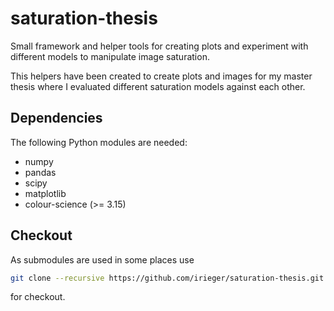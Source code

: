 # saturation-thesis

Small framework and helper tools for creating plots and experiment with different models to manipulate image saturation.

This helpers have been created to create plots and images for my master thesis where I evaluated different saturation models against each other.

## Dependencies

The following Python modules are needed:

* numpy
* pandas
* scipy
* matplotlib
* colour-science  (>= 3.15)

## Checkout

As submodules are used in some places use

```sh
git clone --recursive https://github.com/irieger/saturation-thesis.git
```

for checkout.